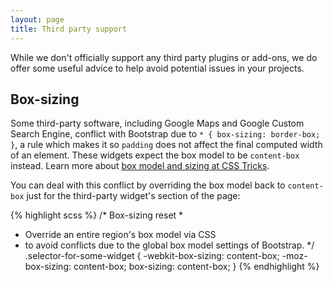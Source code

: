 ```yaml
---
layout: page
title: Third party support
---
```


While we don't officially support any third party plugins or add-ons, we do offer some useful advice to help avoid potential issues in your projects.

## Box-sizing

Some third-party software, including Google Maps and Google Custom Search Engine, conflict with Bootstrap due to `* { box-sizing: border-box; }`, a rule which makes it so `padding` does not affect the final computed width of an element. These widgets expect the box model to be `content-box` instead. Learn more about [box model and sizing at CSS Tricks](https://css-tricks.com/box-sizing/).

You can deal with this conflict by overriding the box model back to `content-box` just for the third-party widget's section of the page:

{% highlight scss %}
/* Box-sizing reset
 *
 * Override an entire region's box model via CSS
 * to avoid conflicts due to the global box model settings of Bootstrap.
 */
.selector-for-some-widget {
  -webkit-box-sizing: content-box;
     -moz-box-sizing: content-box;
          box-sizing: content-box;
}
{% endhighlight %}
